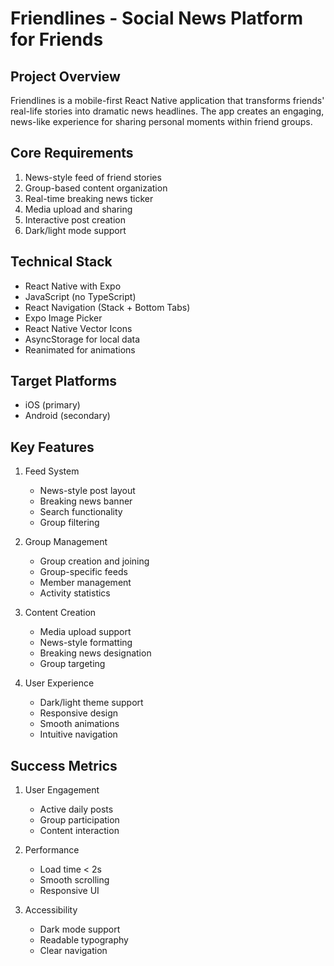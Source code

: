 # Friendlines - Social News Platform for Friends

## Project Overview
Friendlines is a mobile-first React Native application that transforms friends' real-life stories into dramatic news headlines. The app creates an engaging, news-like experience for sharing personal moments within friend groups.

## Core Requirements
1. News-style feed of friend stories
2. Group-based content organization
3. Real-time breaking news ticker
4. Media upload and sharing
5. Interactive post creation
6. Dark/light mode support

## Technical Stack
- React Native with Expo
- JavaScript (no TypeScript)
- React Navigation (Stack + Bottom Tabs)
- Expo Image Picker
- React Native Vector Icons
- AsyncStorage for local data
- Reanimated for animations

## Target Platforms
- iOS (primary)
- Android (secondary)

## Key Features
1. Feed System
   - News-style post layout
   - Breaking news banner
   - Search functionality
   - Group filtering

2. Group Management
   - Group creation and joining
   - Group-specific feeds
   - Member management
   - Activity statistics

3. Content Creation
   - Media upload support
   - News-style formatting
   - Breaking news designation
   - Group targeting

4. User Experience
   - Dark/light theme support
   - Responsive design
   - Smooth animations
   - Intuitive navigation

## Success Metrics
1. User Engagement
   - Active daily posts
   - Group participation
   - Content interaction

2. Performance
   - Load time < 2s
   - Smooth scrolling
   - Responsive UI

3. Accessibility
   - Dark mode support
   - Readable typography
   - Clear navigation 